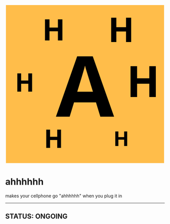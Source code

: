 <p align="center">
  <img src="https://github.com/SSebigo/ahhhhhh/blob/master/assets/ahhhhhh-logo.png">
</p>

# ahhhhhh

makes your cellphone go "ahhhhhh" when you plug it in

---

## STATUS: ONGOING
